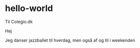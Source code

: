 # hello-world
Til Colegio.dk

Hej

Jeg danser jazzballet til hverdag, men også af og til i weekenden
